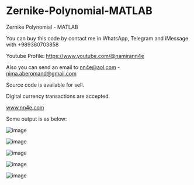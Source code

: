 # Zernike-Polynomial-MATLAB
Zernike Polynomial - MATLAB

You can buy this code by contact me in WhatsApp, Telegram and iMessage with +989360703858

Youtube Profile: https://www.youtube.com/@namirann4e

Also you can send an email to nn4e@aol.com - nima.aberomand@gmail.com

Source code is available for sell.

Digital currency transactions are accepted.

www.nn4e.com

Some output is as below:

![image](https://github.com/user-attachments/assets/8400771d-6235-41a4-8589-c3430f62437d)

![image](https://github.com/user-attachments/assets/3a615a14-1773-43ad-9404-05174dfe341a)

![image](https://github.com/user-attachments/assets/1557bc92-04fc-42ae-bcfb-3b6f4cc0c2ed)

![image](https://github.com/user-attachments/assets/3d45fc55-fa4d-4697-bbb8-eb1f073ef4a0)

![image](https://github.com/user-attachments/assets/4fbd91fa-d25c-4b08-bc60-5ea116c21cd6)
